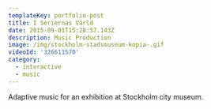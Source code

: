 ```yaml
---
templateKey: portfolio-post
title: I Seriernas Värld
date: 2015-09-01T15:28:57.143Z
description: Music Production
image: /img/stockholm-stadsmuseum-kopia-.gif
videoId: '326611570'
category:
  - interactive
  - music
---
```

Adaptive music for an exhibition at Stockholm city museum.
